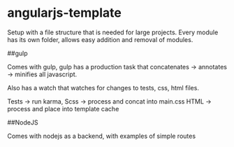 # angularjs-template

Setup with a file structure that is needed for large projects. Every module has its own folder, allows easy addition and removal of modules.

##gulp

Comes with gulp, gulp has a production task that concatenates -> annotates -> minifies all javascript.

Also has a watch that watches for changes to tests, css, html files. 

Tests -> run karma,
Scss -> process and concat into main.css
HTML -> process and place into template cache

##NodeJS

Comes with nodejs as a backend, with examples of simple routes 